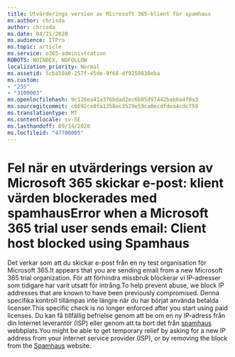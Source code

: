 ```yaml
---
title: Utvärderings version av Microsoft 365-klient för spamhaus
ms.author: chrisda
author: chrisda
ms.date: 04/21/2020
ms.audience: ITPro
ms.topic: article
ms.service: o365-administration
ROBOTS: NOINDEX, NOFOLLOW
localization_priority: Normal
ms.assetid: 5cba50a0-257f-45de-9f68-df9250838eba
ms.custom:
- "255"
- "3100003"
ms.openlocfilehash: 9c126ea41a376bdad2ec6b85d97442bab6a4f0a3
ms.sourcegitcommit: c6692ce0fa1358ec3529e59ca0ecdfdea4cdc759
ms.translationtype: MT
ms.contentlocale: sv-SE
ms.lasthandoff: 09/14/2020
ms.locfileid: "47700005"
---
```

# <a name="error-when-a-microsoft-365-trial-user-sends-email-client-host-blocked-using-spamhaus"></a><span data-ttu-id="40650-102">Fel när en utvärderings version av Microsoft 365 skickar e-post: klient värden blockerades med spamhaus</span><span class="sxs-lookup"><span data-stu-id="40650-102">Error when a Microsoft 365 trial user sends email: Client host blocked using Spamhaus</span></span>

<span data-ttu-id="40650-103">Det verkar som att du skickar e-post från en ny test organisation för Microsoft 365.</span><span class="sxs-lookup"><span data-stu-id="40650-103">It appears that you are sending email from a new Microsoft 365 trial organization.</span></span> <span data-ttu-id="40650-104">För att förhindra missbruk blockerar vi IP-adresser som tidigare har varit utsatt för intrång.</span><span class="sxs-lookup"><span data-stu-id="40650-104">To help prevent abuse, we block IP addresses that are known to have been previously compromised.</span></span> <span data-ttu-id="40650-105">Denna specifika kontroll tillämpas inte längre när du har börjat använda betalda licenser.</span><span class="sxs-lookup"><span data-stu-id="40650-105">This specific check is no longer enforced after you start using paid licenses.</span></span> <span data-ttu-id="40650-106">Du kan få tillfällig befrielse genom att be om en ny IP-adress från din Internet leverantör (ISP) eller genom att ta bort det från [spamhaus](https://go.microsoft.com/fwlink/p/?linkid=123245) webbplats.</span><span class="sxs-lookup"><span data-stu-id="40650-106">You might be able to get temporary relief by asking for a new IP address from your internet service provider (ISP), or by removing the block from the [Spamhaus](https://go.microsoft.com/fwlink/p/?linkid=123245) website.</span></span>
